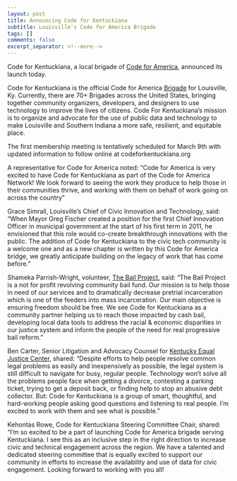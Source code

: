 ```yaml
---
layout: post
title: Announcing Code for Kentuckiana
subtitle: Louisville's Code for America Brigade
tags: []
comments: false
excerpt_separator: <!--more-->
---
```

Code for Kentuckiana, a local brigade of [Code for America](https://www.codeforamerica.org), announced its launch today. 

Code for Kentuckiana is the official Code for America [Brigade](https://brigade.codeforamerica.org) for Louisville, Ky. Currently, there are 70+ Brigades across the United States, bringing together community organizers, developers, and designers to use technology to improve the lives of citizens. Code For Kentuckiana’s mission is to organize and advocate for the use of public data and technology to make Louisville and Southern Indiana a more safe, resilient, and equitable place.
<!--more-->
The first membership meeting is tentatively scheduled for March 9th with updated information to follow online at codeforkentuckiana.org

A representative for Code for America noted: “Code for America is very excited to have Code for Kentuckiana as part of the Code for America Network! We look forward to seeing the work they produce to help those in their communities thrive, and working with them on behalf of work going on across the country”

Grace Simrall, Louisville’s Chief of Civic Innovation and Technology, said: “When Mayor Greg Fischer created a position for the first Chief Innovation Officer in municipal government at the start of his first term in 2011, he envisioned that this role would co-create breakthrough innovations with the public. The addition of Code for Kentuckiana to the civic tech community is a welcome one and as a new chapter is written by this Code for America bridge, we greatly anticipate building on the legacy of work that has come before.” 

Shameka Parrish-Wright, volunteer, [The Bail Project](https://bailproject.org), said: “The Bail Project is a not for profit revolving community bail fund. Our mission is to help those in need of our services and to dramatically decrease pretrial incarceration which is one of the feeders into mass incarceration. Our main objective is ensuring freedom should be free. We see Code for Kentuckiana as a community partner helping us to reach those impacted by cash bail, developing local data tools to address the racial & economic disparities in our justice system and inform the people of the need for real progressive bail reform.”

Ben Carter, Senior Litigation and Advocacy Counsel for [Kentucky Equal Justice Center](https://www.kyequaljustice.org), shared: “Despite efforts to help people resolve common legal problems as easily and inexpensively as possible, the legal system is still difficult to navigate for busy, regular people. Technology won’t solve all the problems people face when getting a divorce, contesting a parking ticket, trying to get a deposit back, or finding help to stop an abusive debt collector. But: Code for Kentuckiana is a group of smart, thoughtful, and hard-working people asking good questions and listening to real people. I’m excited to work with them and see what is possible.” 

Kehontas Rowe, Code for Kentuckiana Steering Committee Chair, shared: “I’m so excited to be a part of launching Code for America brigade serving Kentuckiana. I see this as an inclusive step in the right direction to increase civic and technical engagement across the region. We have a talented and dedicated steering committee that is equally excited to support our community in efforts to increase the availability and use of data for civic engagement. Looking forward to working with you all!

###

